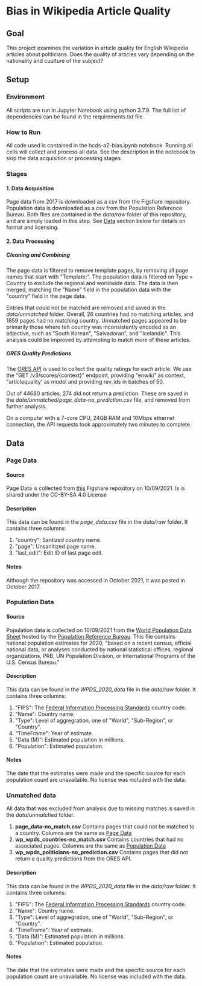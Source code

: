 # Bias in Wikipedia Article Quality

## Goal
This project examines the variation in article quality for English Wikipedia articles about politicians. Does the quality of articles vary depending on the nationality and cuulture of the subject?

## Setup

### Environment
All scripts are run in Jupyter Notebook using python 3.7.9. The full list of dependencies can be found in the requirements.txt file

### How to Run
All code used is contained in the hcds-a2-bias.ipynb notebook. Running all cells will collect and process all data. See the description in the notebook to skip the data acquisition or processing stages.

### Stages

#### 1. Data Acquisition
Page data from 2017 is downloaded as a csv from the Figshare repository. Population data is downloaded as a csv from the Population Reference Bureau. Both files are contained in the *data/raw* folder of this repository, and are simply loaded in this step. See [Data](#data) section below for details on format and licensing.

#### 2. Data Processing

##### Cleaning and Combining
The page data is filtered to remove template pages, by removing all page names that start with "Template:". The population data is filtered on Type = Country to exclude the regional and worldwide data. The data is then merged, matching the "Name" field in the population data with the "country" field in the page data.

Entries that could not be matched are removed and saved in the *data/unmatched* folder. Overall, 26 countries had no matching articles, and 1859 pages had no matching country. Unmatched pages appeared to be primarily those where teh country was inconsistently encoded as an adjective, such as "South Korean", "Salvadoran", and "Icelandic". This analysis could be improved by attempting to match more of these articles.

##### ORES Quality Predictions
The [ORES API](https://ores.wikimedia.org/v3/#) is used to collect the quality ratings for each article. We use  the "GET /v3/scores/{context}" endpoint, providing "enwiki" as context, "articlequality' as model and providing rev_ids in batches of 50.

Out of 44680 articles, 274 did not return a prediction. These are saved in the *data/unmatched/page_data-no_prediction.csv* file, and removed from further analysis.

On a computer with a 7-core CPU, 24GB RAM and 10Mbps ethernet connection, the API requests took approximately two minutes to complete. 

## Data

### Page Data

#### Source
Page Data is collected from [this](https://figshare.com/articles/dataset/Untitled_Item/5513449) Figshare repository on 10/09/2021. Is is shared under the CC-BY-SA 4.0 License

#### Description
This data can be found in the *page_data.csv* file in the *data/raw* folder. It contains three columns:
1. "country": Santized country name.
1. "page": Unsanitized page name.
1. "last_edit": Edit ID of last page edit.

#### Notes
Although the repository was accessed in October 2021, it was posted in October 2017.

### Population Data

#### Source
Population data is collected on 10/09/2021 from the [World Population Data Sheet](https://www.prb.org/international/indicator/population/table/) hosted by the [Population Reference Bureau](https://www.prb.org/). This file contains national population estimates for 2020, "based on a recent census, official national data, or analyses conducted by national statistical offices, regional organizations, PRB, UN Population Division, or International Programs of the U.S. Census Bureau."

#### Description
This data can be found in the *WPDS_2020_data* file in the *data/raw* folder. It contains three columns:
1. "FIPS": The [Federal Information Processing Standards](https://www.nist.gov/standardsgov/compliance-faqs-federal-information-processing-standards-fips) country code.
1. "Name": Country name.
1. "Type": Level of aggregration, one of "World", "Sub-Region", or "Country".
1. "TimeFrame": Year of estimate.
1. "Data (M)": Estimated population in millions.
1. "Population": Estimated population.

#### Notes
The date that the estimates were made and the specific source for each population count are unavailable. No license was included with the data.

### Unmatched data
All data that was excluded from analysis due to missing matches is saved in the *data/unmatched* folder.

1. **page_data-no_match.csv** Contains pages that could not be matched to a country. Columns are the same as [Page Data](#pagedata)
1. **wp_wpds_countries-no_match.csv** Contains countries that had no associated pages. Columns are the same as [Population Data](#populationdata)
1. **wp_wpds_politicians-no_prediction.csv** Contains pages that did not return a quality predictions from the ORES API.

#### Description
This data can be found in the *WPDS_2020_data* file in the *data/raw* folder. It contains three columns:
1. "FIPS": The [Federal Information Processing Standards](https://www.nist.gov/standardsgov/compliance-faqs-federal-information-processing-standards-fips) country code.
1. "Name": Country name.
1. "Type": Level of aggregration, one of "World", "Sub-Region", or "Country".
1. "TimeFrame": Year of estimate.
1. "Data (M)": Estimated population in millions.
1. "Population": Estimated population.

#### Notes
The date that the estimates were made and the specific source for each population count are unavailable. No license was included with the data.


